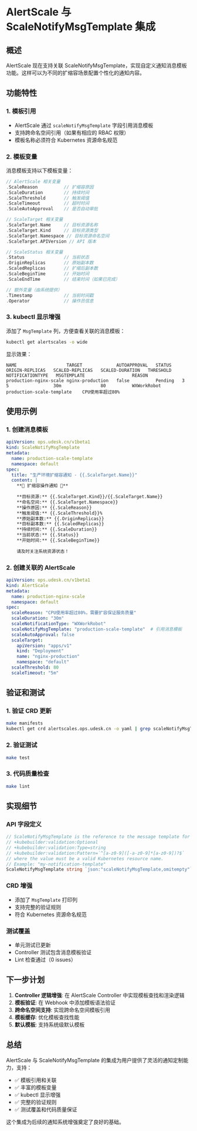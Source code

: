 # AlertScale 与 ScaleNotifyMsgTemplate 集成

## 概述

AlertScale 现在支持关联 ScaleNotifyMsgTemplate，实现自定义通知消息模板功能。这样可以为不同的扩缩容场景配置个性化的通知内容。

## 功能特性

### 1. 模板引用
- AlertScale 通过 `scaleNotifyMsgTemplate` 字段引用消息模板
- 支持跨命名空间引用（如果有相应的 RBAC 权限）
- 模板名称必须符合 Kubernetes 资源命名规范

### 2. 模板变量
消息模板支持以下模板变量：

```go
// AlertScale 相关变量
.ScaleReason          // 扩缩容原因
.ScaleDuration        // 持续时间
.ScaleThreshold       // 触发阈值
.ScaleTimeout         // 超时时间
.ScaleAutoApproval    // 是否自动审批

// ScaleTarget 相关变量
.ScaleTarget.Name     // 目标资源名称
.ScaleTarget.Kind     // 目标资源类型
.ScaleTarget.Namespace // 目标资源命名空间
.ScaleTarget.APIVersion // API 版本

// ScaleStatus 相关变量
.Status               // 当前状态
.OriginReplicas       // 原始副本数
.ScaledReplicas       // 扩缩后副本数
.ScaleBeginTime       // 开始时间
.ScaleEndTime         // 结束时间（如果已完成）

// 额外变量（由系统提供）
.Timestamp            // 当前时间戳
.Operator             // 操作员信息
```

### 3. kubectl 显示增强
添加了 `MsgTemplate` 列，方便查看关联的消息模板：

```bash
kubectl get alertscales -o wide
```

显示效果：
```
NAME                   TARGET             AUTOAPPROVAL   STATUS    ORIGIN-REPLICAS   SCALED-REPLICAS   SCALED-DURATION   THRESHOLD   NOTIFICATIONTYPE   MSGTEMPLATE                  REASON
production-nginx-scale nginx-production   false          Pending   3                 5                 30m               80          WXWorkRobot        production-scale-template    CPU使用率超过80%
```

## 使用示例

### 1. 创建消息模板

```yaml
apiVersion: ops.udesk.cn/v1beta1
kind: ScaleNotifyMsgTemplate
metadata:
  name: production-scale-template
  namespace: default
spec:
  title: "生产环境扩缩容通知 - {{.ScaleTarget.Name}}"
  content: |
    **🚨 扩缩容操作通知 🚨**
    
    **目标资源:** {{.ScaleTarget.Kind}}/{{.ScaleTarget.Name}}
    **命名空间:** {{.ScaleTarget.Namespace}}
    **操作原因:** {{.ScaleReason}}
    **触发阈值:** {{.ScaleThreshold}}%
    **原始副本数:** {{.OriginReplicas}}
    **目标副本数:** {{.ScaledReplicas}}
    **持续时间:** {{.ScaleDuration}}
    **当前状态:** {{.Status}}
    **开始时间:** {{.ScaleBeginTime}}
    
    请及时关注系统资源状态！
```

### 2. 创建关联的 AlertScale

```yaml
apiVersion: ops.udesk.cn/v1beta1
kind: AlertScale
metadata:
  name: production-nginx-scale
  namespace: default
spec:
  scaleReason: "CPU使用率超过80%，需要扩容保证服务质量"
  scaleDuration: "30m"
  scaleNotificationType: "WXWorkRobot"
  scaleNotifyMsgTemplate: "production-scale-template"  # 引用消息模板
  scaleAutoApproval: false
  scaleTarget:
    apiVersion: "apps/v1"
    kind: "Deployment"
    name: "nginx-production"
    namespace: "default"
  scaleThreshold: 80
  scaleTimeout: "5m"
```

## 验证和测试

### 1. 验证 CRD 更新
```bash
make manifests
kubectl get crd alertscales.ops.udesk.cn -o yaml | grep scaleNotifyMsgTemplate
```

### 2. 验证测试
```bash
make test
```

### 3. 代码质量检查
```bash
make lint
```

## 实现细节

### API 字段定义
```go
// ScaleNotifyMsgTemplate is the reference to the message template for notifications.
// +kubebuilder:validation:Optional
// +kubebuilder:validation:Type=string
// +kubebuilder:validation:Pattern=`^[a-z0-9]([-a-z0-9]*[a-z0-9])?$`
// where the value must be a valid Kubernetes resource name.
// Example: "my-notification-template"
ScaleNotifyMsgTemplate string `json:"scaleNotifyMsgTemplate,omitempty"`
```

### CRD 增强
- 添加了 `MsgTemplate` 打印列
- 支持完整的验证规则
- 符合 Kubernetes 资源命名规范

### 测试覆盖
- 单元测试已更新
- Controller 测试包含消息模板验证
- Lint 检查通过（0 issues）

## 下一步计划

1. **Controller 逻辑增强**: 在 AlertScale Controller 中实现模板查找和渲染逻辑
2. **模板验证**: 在 Webhook 中添加模板语法验证
3. **跨命名空间支持**: 实现跨命名空间模板引用
4. **模板缓存**: 优化模板查找性能
5. **默认模板**: 支持系统级默认模板

## 总结

AlertScale 与 ScaleNotifyMsgTemplate 的集成为用户提供了灵活的通知定制能力，支持：
- ✅ 模板引用和关联
- ✅ 丰富的模板变量
- ✅ kubectl 显示增强
- ✅ 完整的验证规则
- ✅ 测试覆盖和代码质量保证

这个集成为后续的通知系统增强奠定了良好的基础。

